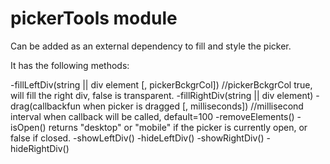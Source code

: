 pickerTools module
==================

Can be added as an external dependency to fill and style the picker.  

It has the following methods:


-fillLeftDiv(string || div element  [, pickerBckgrCol])  //pickerBckgrCol true,  will fill the right div,  false is transparent.
-fillRightDiv(string || div element)
-drag(callbackfun when picker is dragged [, milliseconds]) //millisecond interval when callback will be called,  default=100
-removeElements()
-isOpen() returns "desktop" or "mobile" if the picker is currently open,  or false if closed.
-showLeftDiv()
-hideLeftDiv()
-showRightDiv()
-hideRightDiv()



  
